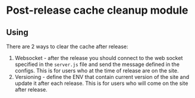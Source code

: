 # Post-release cache cleanup module

## Using

There are 2 ways to clear the cache after release:
1. Websocket - after the release you should connect to the web socket specified in the `server.js` file and send the message defined in the configs. This is for users who at the time of release are on the site.
2. Versioning - define the ENV that contain current version of the site and update it after each release. This is for users who will come on the site after release.